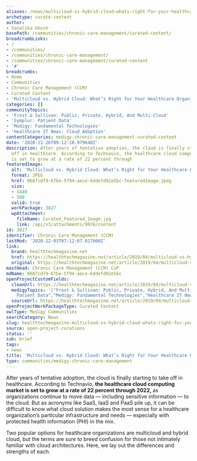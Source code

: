 ```yaml
---
aliases: /news/multicloud-vs-hybrid-cloud-whats-right-for-your-healthcare-organization
archetype: curate-content
author:
- Sonalika Ghosh
basePath: /communities/chronic-care-management/curated-content/
breadcrumbLinks:
- /
- /communities/
- /communities/chronic-care-management/
- /communities/chronic-care-management/curated-content
- '#'
breadcrumbs:
- Home
- Communities
- Chronic Care Management (CCM)
- Curated Content
- 'Multicloud vs. Hybrid Cloud: What’s Right for Your Healthcare Organization'
categories: []
communityTopics:
- 'Frost & Sullivan: Public, Private, Hybrid, And Multi-Cloud'
- 'Symplur: Patient Data'
- 'Medigy: Fundamental Technologies'
- 'Healthcare IT News: Cloud Adoption'
contentCategories: medigy-chronic-care-management-curated-content
date: '2020-11-26T09:12:10.979648Z'
description: After years of tentative adoption, the cloud is finally starting to take
  off in healthcare. According to Technavio, the healthcare cloud computing market
  is set to grow at a rate of 22 percent through
featuredImage:
  alt: 'Multicloud vs. Hybrid Cloud: What’s Right for Your Healthcare Organization'
  format: JPEG
  href: 0687cdf9-67be-5f94-aece-6ddefd92e5bc-featuredImage.jpeg
  size:
  - 1440
  - 500
  valid: true
  workPackage: 3827
  wpAttachment:
    fileName: Curated_Featured_Image.jpg
    link: /api/v3/attachments/9976/content
id: 3827
identifier: Chronic Care Management (CCM)
lastMod: '2020-12-03T07:12:07.017000Z'
link:
  brand: healthtechmagazine.net
  href: https://healthtechmagazine.net/article/2019/04/multicloud-vs-hybrid-cloud-whats-right-your-healthcare-organization-perfcon
  original: https://healthtechmagazine.net/article/2019/04/multicloud-vs-hybrid-cloud-whats-right-your-healthcare-organization-perfcon
mastHead: Chronic Care Management (CCM) CoP
mdName: 0687cdf9-67be-5f94-aece-6ddefd92e5bc
openProjectCustomFields:
  cleanUrl: https://healthtechmagazine.net/article/2019/04/multicloud-vs-hybrid-cloud-whats-right-your-healthcare-organization-perfcon
  medigyTopics: '["Frost & Sullivan: Public, Private, Hybrid, And Multi-Cloud","Symplur:
    Patient Data","Medigy: Fundamental Technologies","Healthcare IT News: Cloud Adoption"]'
  sourceUrl: https://healthtechmagazine.net/article/2019/04/multicloud-vs-hybrid-cloud-whats-right-your-healthcare-organization-perfcon
openProjectWorkPackageType: Curated Content
owlType: Medigy Communities
searchCategory: News
slug: healthtechmagazine-multicloud-vs-hybrid-cloud-whats-right-for-your-healthcare-organization
source: open-project-curations
status: ''
sub: brief
tags:
- news
title: 'Multicloud vs. Hybrid Cloud: What’s Right for Your Healthcare Organization'
type: communities/medigy-chronic-care-management
---
```


<p>After years of tentative adoption, the cloud is finally starting to take off in healthcare. According to Technavio,&nbsp;<strong>the healthcare cloud computing market is set to grow at a rate of 22 percent through 2022,&nbsp;</strong>as organizations continue to move data — including sensitive information — to the cloud.&nbsp;But as acronyms like SaaS, IaaS and PaaS pile up, it can be difficult to know what cloud solution makes the most sense for a healthcare organization’s particular infrastructure and needs — especially with protected health information (PHI) in the mix.</p><p>Two popular options for healthcare organizations are multicloud and hybrid cloud, but the terms are sure to breed confusion for those not intimately familiar with cloud architectures. Here, we lay out the differences and strengths of each.</p>